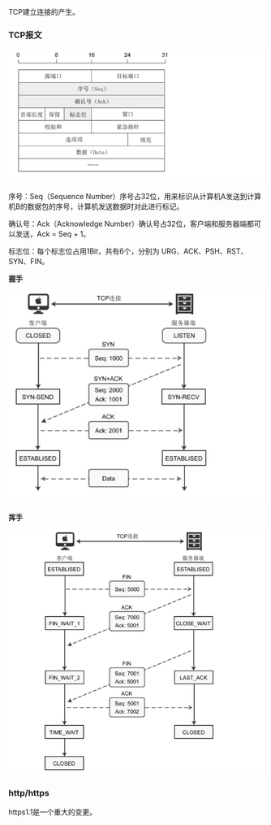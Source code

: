 TCP建立连接的产生。

### TCP报文

![tcp报文](/note/network/tcp.png)

序号：Seq（Sequence Number）序号占32位，用来标识从计算机A发送到计算机B的数据包的序号，计算机发送数据时对此进行标记。

确认号：Ack（Acknowledge Number）确认号占32位，客户端和服务器端都可以发送，Ack = Seq + 1。

标志位：每个标志位占用1Bit，共有6个，分别为 URG、ACK、PSH、RST、SYN、FIN。

**握手**

![握手](/note/network/握手.png)

**挥手**

![挥手](/note/network/挥手.png)

### http/https

https1.1是一个重大的变更。